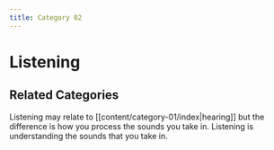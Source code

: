 ```yaml
---
title: Category 02
---
```

# Listening


## Related Categories

Listening may relate to [[content/category-01/index|hearing]] but the difference is how you process the sounds you take in. Listening is understanding the sounds that you take in.


